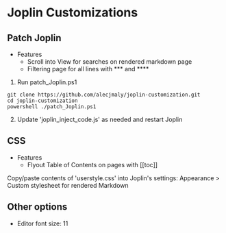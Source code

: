 # Joplin Customizations


## Patch Joplin
- Features
  - Scroll into View for searches on rendered markdown page
  - Filtering page for all lines with *** and **** 

1) Run patch_Joplin.ps1 
```
git clone https://github.com/alecjmaly/joplin-customization.git
cd joplin-customization
powershell ./patch_Joplin.ps1
```
2) Update 'joplin_inject_code.js' as needed and restart Joplin



## CSS
- Features
  - Flyout Table of Contents on pages with [[toc]]

Copy/paste contents of 'userstyle.css' into Joplin's settings: Appearance > Custom stylesheet for rendered Markdown


## Other options
- Editor font size: 11




